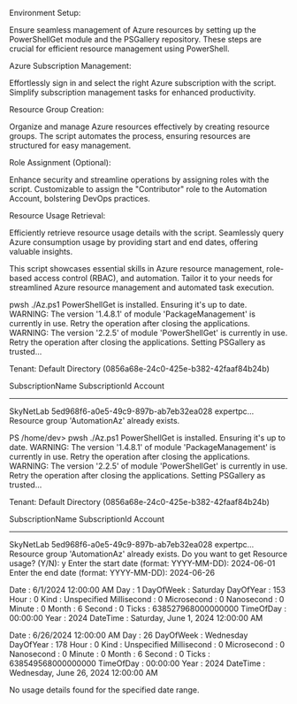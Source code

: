 Environment Setup:

Ensure seamless management of Azure resources by setting up the PowerShellGet module and the PSGallery repository. These steps are crucial for efficient resource management using PowerShell.


Azure Subscription Management:

Effortlessly sign in and select the right Azure subscription with the script. Simplify subscription management tasks for enhanced productivity.


Resource Group Creation:

Organize and manage Azure resources effectively by creating resource groups. The script automates the process, ensuring resources are structured for easy management.


Role Assignment (Optional):

Enhance security and streamline operations by assigning roles with the script. Customizable to assign the "Contributor" role to the Automation Account, bolstering DevOps practices.


Resource Usage Retrieval:

Efficiently retrieve resource usage details with the script. Seamlessly query Azure consumption usage by providing start and end dates, offering valuable insights.


This script showcases essential skills in Azure resource management, role-based access control (RBAC), and automation. Tailor it to your needs for streamlined Azure resource management and automated task execution. 

pwsh ./Az.ps1
PowerShellGet is installed. Ensuring it's up to date.
WARNING: The version '1.4.8.1' of module 'PackageManagement' is currently in use. Retry the operation after closing the applications.
WARNING: The version '2.2.5' of module 'PowerShellGet' is currently in use. Retry the operation after closing the applications.
Setting PSGallery as trusted...

   Tenant: Default Directory 
(0856a68e-24c0-425e-b382-42faaf84b24b)

SubscriptionName SubscriptionId                       Account
---------------- --------------                       -------  
SkyNetLab        5ed968f6-a0e5-49c9-897b-ab7eb32ea028 expertpc…
Resource group 'AutomationAz' already exists.

PS /home/dev> pwsh ./Az.ps1
PowerShellGet is installed. Ensuring it's up to date.
WARNING: The version '1.4.8.1' of module 'PackageManagement' is currently in use. Retry the operation after closing the applications.
WARNING: The version '2.2.5' of module 'PowerShellGet' is currently in use. Retry the operation after closing the applications.
Setting PSGallery as trusted...

   Tenant: Default Directory 
(0856a68e-24c0-425e-b382-42faaf84b24b)

SubscriptionName SubscriptionId                       Account
---------------- --------------                       -------  
SkyNetLab        5ed968f6-a0e5-49c9-897b-ab7eb32ea028 expertpc…
Resource group 'AutomationAz' already exists.
Do you want to get Resource usage? (Y/N): y
Enter the start date (format: YYYY-MM-DD): 2024-06-01
Enter the end date (format: YYYY-MM-DD): 2024-06-26

Date        : 6/1/2024 12:00:00 AM
Day         : 1
DayOfWeek   : Saturday
DayOfYear   : 153
Hour        : 0
Kind        : Unspecified
Millisecond : 0
Microsecond : 0
Nanosecond  : 0
Minute      : 0
Month       : 6
Second      : 0
Ticks       : 638527968000000000
TimeOfDay   : 00:00:00
Year        : 2024
DateTime    : Saturday, June 1, 2024 12:00:00 AM


Date        : 6/26/2024 12:00:00 AM
Day         : 26
DayOfWeek   : Wednesday
DayOfYear   : 178
Hour        : 0
Kind        : Unspecified
Millisecond : 0
Microsecond : 0
Nanosecond  : 0
Minute      : 0
Month       : 6
Second      : 0
Ticks       : 638549568000000000
TimeOfDay   : 00:00:00
Year        : 2024
DateTime    : Wednesday, June 26, 2024 12:00:00 AM

No usage details found for the specified date range.
